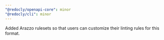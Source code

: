 ```yaml
---
"@redocly/openapi-core": minor
"@redocly/cli": minor
---
```


Added Arazzo rulesets so that users can customize their linting rules for this format.
